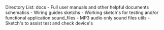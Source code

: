 Directory List:
docs - Full user manuals and other helpful documents
schematics - Wiring guides
sketchs - Working sketch's for testing and/or functional application
sound_files - MP3 audio only sound files
utils - Sketch's to assist test and check device's
